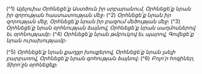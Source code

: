 
(^1) _Ալելուիա
Օրհնեցե՛ք Աստծուն իր սրբարանում,
Օրհնեցե՛ք նրան իր զորության հաստատության մեջ։_
(^2) _Օրհնեցե՛ք նրան իր զորության մեջ,
Օրհնեցե՛ք նրան իր բազում մեծության մեջ։_
(^3) _Օրհնեցե՛ք նրան օրհնության ձայնով,
Օրհնեցե՛ք նրան սաղմոսներով եւ օրհնությամբ։_
(^4) _Օրհնեցե՛ք նրան թմբուկով եւ պարով,
Գովեցե՛ք նրան ուրախությամբ։_


(^5) _Օրհնեցե՛ք նրան քաղցր խոսքերով,
Օրհնեցե՛ք նրան լսելի բարբառով,
Օրհնեցե՛ք նրան գոհության ձայնով։_
(^6) _Բոլո՛ր հոգիներ, Տիրո՛ջն օրհնեցեք։_
